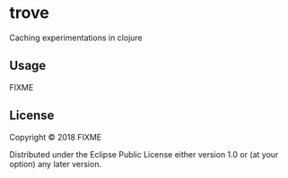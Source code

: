 # trove

Caching experimentations in clojure

## Usage

FIXME

## License

Copyright © 2018 FIXME

Distributed under the Eclipse Public License either version 1.0 or (at
your option) any later version.
